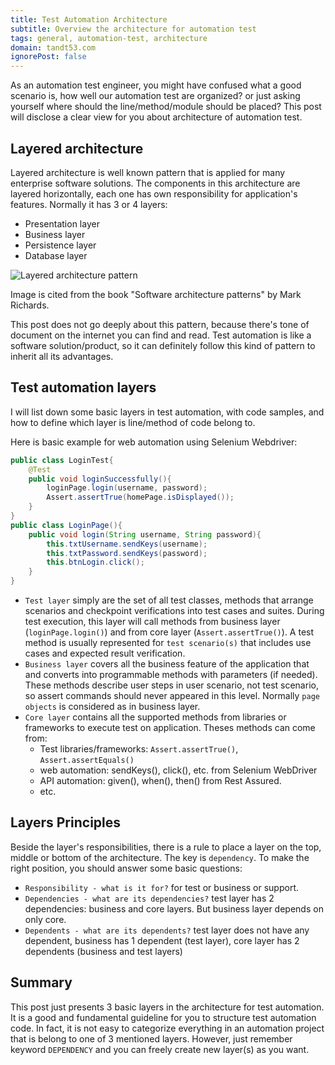 ```yaml
---
title: Test Automation Architecture
subtitle: Overview the architecture for automation test
tags: general, automation-test, architecture
domain: tandt53.com
ignorePost: false
---
```


As an automation test engineer, you might have confused what a good scenario is, how well our automation test are organized? or just asking yourself where should the line/method/module should be placed? This post will disclose a clear view for you about architecture of automation test.

## Layered architecture 
Layered architecture is well known pattern that is applied for many enterprise software solutions. The components in this architecture are layered horizontally, each one has own responsibility for application's features. Normally it has 3 or 4 layers:
- Presentation layer
- Business layer
- Persistence layer
- Database layer

![Layered architecture pattern](https://www.oreilly.com/api/v2/epubs/9781491971437/files/assets/sapr_0101.png)

Image is cited from the book "Software architecture patterns" by Mark Richards. 

This post does not go deeply about this pattern, because there's tone of document on the internet you can find and read. Test automation is like a software solution/product, so it can definitely follow this kind of pattern to inherit all its advantages.

## Test automation layers 
I will list down some basic layers in test automation, with code samples, and how to define which layer is line/method of code belong to. 

Here is basic example for web automation using Selenium Webdriver:
```java
public class LoginTest{
    @Test
    public void loginSuccessfully(){
        loginPage.login(username, password);
        Assert.assertTrue(homePage.isDisplayed());
    }
}
public class LoginPage(){
    public void login(String username, String password){
        this.txtUsername.sendKeys(username);
        this.txtPassword.sendKeys(password);
        this.btnLogin.click();
    }
}
```
- `Test layer` simply are the set of all test classes, methods that arrange scenarios and checkpoint verifications into test cases and suites. During test execution, this layer will call methods from business layer (`loginPage.login()`) and from core layer (`Assert.assertTrue()`). A test method is usually represented for `test scenario(s)` that includes use cases and expected result verification.
- `Business layer` covers all the business feature of the application that and converts into programmable methods with parameters (if needed). These methods describe user steps in user scenario, not test scenario, so assert commands should never appeared in this level. Normally `page objects` is considered as in business layer.
- `Core layer` contains all the supported methods from libraries or frameworks to execute test on application. Theses methods can come from:
  - Test libraries/frameworks: `Assert.assertTrue()`, `Assert.assertEquals()`
  - web automation: sendKeys(), click(), etc. from Selenium WebDriver
  - API automation: given(), when(), then() from Rest Assured.
  - etc.

## Layers Principles
Beside the layer's responsibilities, there is a rule to place a layer on the top, middle or bottom of the architecture. The key is `dependency`.
To make the right position, you should answer some basic questions:
- `Responsibility - what is it for?` for test or business or support.
- `Dependencies - what are its dependencies?` test layer has 2 dependencies: business and core layers. But business layer depends on only core.
- `Dependents - what are its dependents?` test layer does not have any dependent, business has 1 dependent (test layer), core layer has 2 dependents (business and test layers)

 
## Summary
This post just presents 3 basic layers in the architecture for test automation. It is a good and fundamental guideline for you to structure test automation code. In fact, it is not easy to categorize everything in an automation project that is belong to one of 3 mentioned layers. However, just remember keyword `DEPENDENCY` and you can freely create new layer(s) as you want.